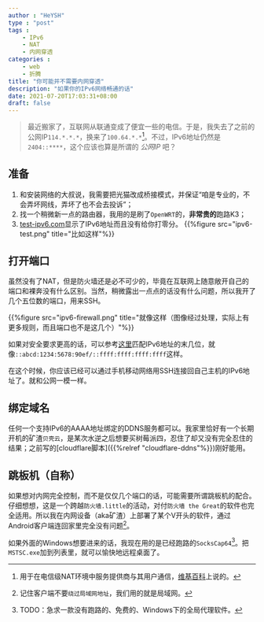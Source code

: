 ```yaml
---
author : "HeYSH"
type : "post"
tags :
    - IPv6
    - NAT
    - 内网穿透
categories :
    - web
    - 折腾
title: "你可能并不需要内网穿透"
description: "如果你的IPv6网络畅通的话"
date: 2021-07-20T17:03:31+08:00
draft: false
---
```


> 最近搬家了，互联网从联通变成了便宜一些的电信。于是，我失去了之前的公网IP`114.*.*.*`，换来了`100.64.*.*`[^1]。不过，IPv6地址仍然是`2404::****`，这个应该也算是所谓的 *公网IP* 吧？

## 准备

1. 和安装网络的大叔说，我需要把光猫改成桥接模式，并保证“咱是专业的，不会弄坏网线，弄坏了也不会去投诉”；
2. 找一个稍微新一点的路由器，我用的是刷了`OpenWRT`的，**非常贵的**跑路K3；
4. [test-ipv6.com](https://test-ipv6.com)显示了IPv6地址而且没有给你打零分。
{{%figure src="ipv6-test.png" title="比如这样"%}}

## 打开端口

虽然没有了NAT，但是防火墙还是必不可少的，毕竟在互联网上随意敞开自己的端口和裸奔没有什么区别。当然，稍微露出一点点的话没有什么问题，所以我开了几个五位数的端口，用来SSH。

{{%figure src="ipv6-firewall.png" title="就像这样（图像经过处理，实际上有更多规则，而且端口也不是这几个）"%}}

如果对安全要求更高的话，可以参考[这里](https://blog.ptsang.net/match-ipv6-dynamic-addresses-in-iptables?utm_source=pocket_mylist)匹配IPv6地址的末几位，就像`::abcd:1234:5678:90ef/::ffff:ffff:ffff:ffff`这样。

在这个时候，你应该已经可以通过手机移动网络用SSH连接回自己主机的IPv6地址了。就和公网一模一样。

## 绑定域名

任何一个支持IPv6的AAAA地址绑定的DDNS服务都可以。我家里恰好有一个长期开机的矿渣`贝壳云`，是某次水逆之后想要买树莓派四，忍住了却又没有完全忍住的结果；之前写的[cloudflare脚本]({{%relref "cloudflare-ddns"%}})刚好能用。


## 跳板机（自称）

如果想对内网完全控制，而不是仅仅几个端口的话，可能需要所谓跳板机的配合。仔细想想，这是一个跨越`防火墙.little`的活动，对付`防火墙 the Great`的软件也完全适用。所以我在内网设备（aka矿渣）上部署了某个V开头的软件，通过Android客户端连回家里完全没有问题[^2]。

如果外面的Windows想要进来的话，我现在用的是已经跑路的`SocksCap64`[^3]。把`MSTSC.exe`加到列表里，就可以愉快地远程桌面了。


[^1]:用于在电信级NAT环境中服务提供商与其用户通信，[维基百科](https://zh.wikipedia.org/wiki/%E4%BF%9D%E7%95%99IP%E5%9C%B0%E5%9D%80)上说的。
[^2]:记住客户端不要`绕过局域网地址`，我们用的就是局域网。
[^3]:TODO：急求一款没有跑路的、免费的、Windows下的全局代理软件。